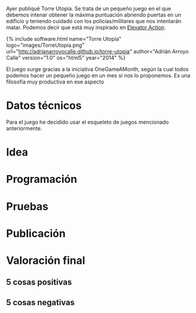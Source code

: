 Ayer publiqué Torre Utopía. Se trata de un pequeño juego en el que debemos intenar obtener la máxima puntuación abriendo puertas en un edificio y teniendo cuidado con los policías/militares que nos intentarán matar. Podemos decir que está muy inspirado en [Elevator Action](http://es.wikipedia.org/wiki/Elevator_Action).

{% include software.html name="Torre Utopía" logo="images/TorreUtopia.png" url="http://adrianarroyocalle.github.io/torre-utopia" author="Adrián Arroyo Calle" version="1.0" os="html5" year="2014" %}


El juego surge gracias a la iniciativa OneGameAMonth, según la cual todos podemos hacer un pequeño juego en un mes si nos lo proponemos. Es una filosofía muy productiva en ese aspecto

# Datos técnicos

Para el juego he decidido usar el esqueleto de juegos mencionado anteriormente. 

# Idea

# Programación

# Pruebas

# Publicación

# Valoración final

## 5 cosas positivas

## 5 cosas negativas